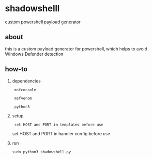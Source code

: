 # shadowshelll
custom powershell payload generator

<h2> about </h2>

 this is a custom payload generator for powershell,
 which helps to avoid Windows Defender detection  

<h2> how-to </h2>

 1) dependencies

         msfconsole

         msfvenom

         python3

 2) setup

         set HOST and PORT in templates before use

	 set HOST and PORT in handler config before use

 3) run

        sudo python3 shadowshell.py
